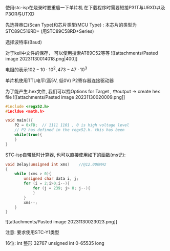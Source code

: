使用stc-isp在烧录时要重启一下单片机 
在下载程序时需要短接P31T与URXD以及P3OR与UTXD 

先选择串口(Scan Type)和芯片类型(MCU Type) : 本芯片的类型为STC89C516RD+ (用STC89C58RD+Series) 

选择波特率(Baud) 

对于keil中文件的保存， 可以使用搜索AT89C52等等
![[attachments/Pasted image 20231130014018.png|400]]

电阻的表示$102 - 10 \cdot 10^{2}, 473-47\cdot 10^{3}$

单片机使用TTL电平(高5V, 低0V)
P2寄存器连接驱动器 

为了能产生.hex文件, 我们可以找Options for Target , 中output -> create hex file 
![[attachments/Pasted image 20231130020009.png]]

```c 
#include <regx52.h>
#incldue <math.h> 

void main(){
	P2 = 0xFD;  // 1111 1101 , 0 is high voltage level
	// P2 has defined in the regx52.h. this has been 
	while(true){
	}
}
```

STC-isp自带延时计算器, 也可以直接使用如下的函数(ms记): 
```c
void Delay(unsigned int xms)	//@12.000MHz
{
	while (xms > 0){
		unsigned char data i, j;
		for (i = 2;i>0;i--){
			for (j = 239; j> 0; j--){
			}
		}
		xms--;
	}
}
```

![[attachments/Pasted image 20231130023023.png]]

注意: 要求使用STC-Y1类型

16位: 
int 整形 32767
unsigned int 0-65535 
long 